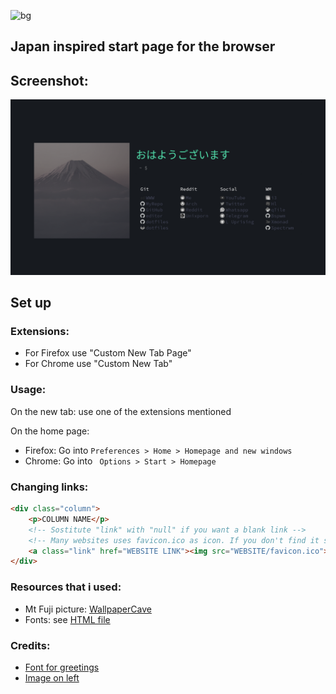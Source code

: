 ![bg](bg.png)

## Japan inspired start page for the browser

## Screenshot:
![screen](screen.png)

## Set up

### Extensions:
* For Firefox use "Custom New Tab Page"
* For Chrome use "Custom New Tab"

### Usage:
On the new tab: use one of the extensions mentioned

On the home page:
* Firefox: Go into
```Preferences > Home > Homepage and new windows```
* Chrome: Go into
``` Options > Start > Homepage```

### Changing links:
```html
<div class="column">
    <p>COLUMN NAME</p>
    <!-- Sostitute "link" with "null" if you want a blank link -->
    <!-- Many websites uses favicon.ico as icon. If you don't find it smiply download a png/ico/svg icon and put its path <img src="HERE"> -->
    <a class="link" href="WEBSITE LINK"><img src="WEBSITE/favicon.ico">WEBSITE NAME</a>
</div>
```

### Resources that i used:
* Mt Fuji picture: [WallpaperCave](https://wallpapercave.com/mt-fuji-wallpaper)
* Fonts: see [HTML file](https://github.com/Alededorigo/Kanji/blob/main/index.html)

### Credits:
* [Font for greetings](https://www.1001fonts.com/electroharmonix-font.html)
* [Image on left](https://wallpapercave.com/mt-fuji-wallpaper)
